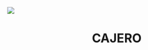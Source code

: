
![](https://raw.githubusercontent.com/C4STR000/cajero-banco-java/main/imagenes/cajero.png)

<h1 align="center">
  CAJERO
</h1>
